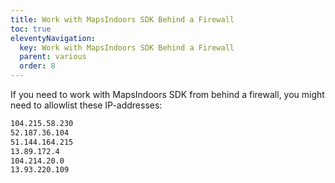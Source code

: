 ```yaml
---
title: Work with MapsIndoors SDK Behind a Firewall
toc: true
eleventyNavigation:
  key: Work with MapsIndoors SDK Behind a Firewall
  parent: various
  order: 8
---
```


If you need to work with MapsIndoors SDK from behind a firewall, you might need to allowlist these IP-addresses:

```bash
104.215.58.230
52.187.36.104
51.144.164.215
13.89.172.4
104.214.20.0
13.93.220.109
```
